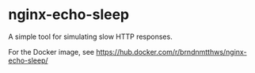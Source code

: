 # nginx-echo-sleep

A simple tool for simulating slow HTTP responses.

For the Docker image, see https://hub.docker.com/r/brndnmtthws/nginx-echo-sleep/
